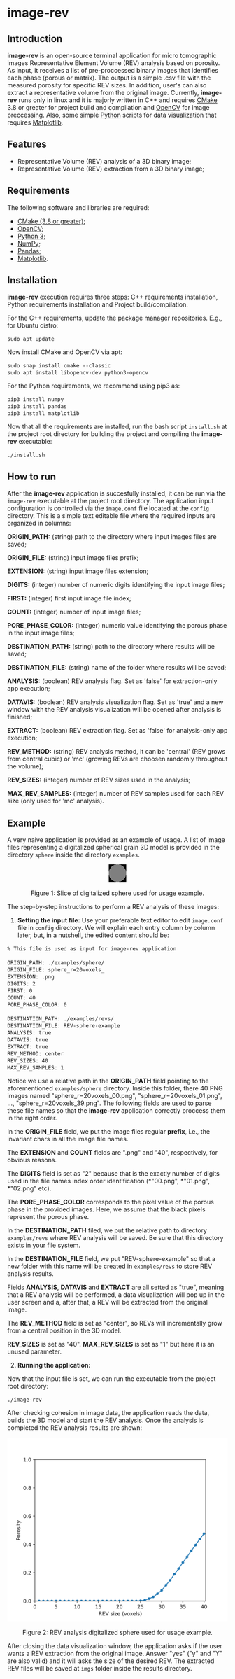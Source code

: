 # image-rev

## Introduction
**image-rev** is an open-source terminal application for micro tomographic images Representative Element Volume (REV) analysis based on porosity. As input, it receives a list of pre-proccessed binary images that identifies each phase (porous or matrix). The output is a simple .csv file with the measured porosity for specific REV sizes. In addition, user's can also extract a representative volume from the original image. Currently, **image-rev** runs only in linux and it is majorly written in C++ and requires [CMake](https://cmake.org/) 3.8 or greater for project build and compilation and [OpenCV](https://opencv.org/) for image preccessing. Also, some simple [Python](https://www.python.org/) scripts for data visualization that requires [Matplotlib](https://matplotlib.org/).   

## Features
+ Representative Volume (REV) analysis of a 3D binary image;
+ Representative Volume (REV) extraction from a 3D binary image;

## Requirements

The following software and libraries are required:
+ [CMake (3.8 or greater)](https://cmake.org/);
+ [OpenCV](https://opencv.org/);
+ [Python 3](https://www.python.org/);
+ [NumPy](https://numpy.org/);
+ [Pandas](https://pandas.pydata.org/);
+ [Matplotlib](https://matplotlib.org/).

## Installation
**image-rev** execution requires three steps: C++ requirements installation, Python requirements installation and Project build/compilation.

For the C++ requirements, update the package manager repositories. E.g., for Ubuntu distro:
```
sudo apt update
``` 

Now install CMake and OpenCV via apt:
```
sudo snap install cmake --classic
sudo apt install libopencv-dev python3-opencv
```

For the Python requirements, we recommend using pip3 as:
```
pip3 install numpy
pip3 install pandas
pip3 install matplotlib
```

Now that all the requirements are installed, run the bash script ``install.sh`` at the project root directory for building the project and compiling the **image-rev** executable:  
```
./install.sh
```

## How to run

After the **image-rev** application is succesfully installed, it can be run via the ``image-rev`` executable at the project root directory. The application input configuration is controlled via the ``image.conf`` file located at the ``config`` directory. This is a simple text editable file where the required inputs are organized in columns:

**ORIGIN_PATH:** (string) path to the directory where input images files are saved;

**ORIGIN_FILE:** (string) input image files prefix;

**EXTENSION:** (string) input image files extension;

**DIGITS:** (integer) number of numeric digits identifying the input image files;

**FIRST:** (integer) first input image file index;

**COUNT:** (integer) number of input image files;

**PORE_PHASE_COLOR:** (integer) numeric value identifying the porous phase in the input image files;


**DESTINATION_PATH:** (string) path to the directory where results will be saved;

**DESTINATION_FILE:** (string) name of the folder where results will be saved;

**ANALYSIS:** (boolean) REV analysis flag. Set as 'false' for extraction-only app execution; 

**DATAVIS:** (boolean) REV analysis visualization flag. Set as 'true' and a new window with the REV analysis visualization will be opened after analysis is finished;

**EXTRACT:** (boolean) REV extraction flag. Set as 'false' for analysis-only app execution;

**REV_METHOD:** (string) REV analysis method, it can be 'central' (REV grows from central cubic) or 'mc' (growing REVs are choosen 
randomly throughout the volume);

**REV_SIZES:** (integer) number of REV sizes used in the analysis;

**MAX_REV_SAMPLES:** (integer) number of REV samples used for each REV size (only used for 'mc' analysis).

## Example
A very naive application is provided as an example of usage. A list of image files representing a digitalized spherical grain 3D model is provided in the directory ``sphere`` inside the directory ``examples``. 

<a name="figure1"><div id="figure1"></div></a>
<p align="center">
  <img src="examples/sphere/sphere_r=20voxels_20.png">
</p>
<p align="center">Figure 1: Slice of digitalized sphere used for usage example.</p>

The step-by-step instructions to perform a REV analysis of these images:

1) **Setting the input file:**
Use your preferable text editor to edit ``image.conf`` file in ``config`` directory. We will explain each entry column by column later, but, in a nutshell, the edited content should be:

```
% This file is used as input for image-rev application

ORIGIN_PATH: ./examples/sphere/
ORIGIN_FILE: sphere_r=20voxels_
EXTENSION: .png
DIGITS: 2
FIRST: 0
COUNT: 40
PORE_PHASE_COLOR: 0

DESTINATION_PATH: ./examples/revs/
DESTINATION_FILE: REV-sphere-example
ANALYSIS: true
DATAVIS: true
EXTRACT: true
REV_METHOD: center
REV_SIZES: 40
MAX_REV_SAMPLES: 1
```

Notice we use a relative path in the **ORIGIN_PATH** field pointing to the aforementioned ``examples/sphere`` directory.
Inside this folder, there 40 PNG images named "sphere_r=20voxels_00.png", "sphere_r=20voxels_01.png", ..., "sphere_r=20voxels_39.png". 
The following fields are used to parse these file names so that the **image-rev** application correctly proccess them in the right order.

In the **ORIGIN_FILE** field, we put the image files regular **prefix**, i.e., the invariant chars in all the image file names.

The **EXTENSION** and **COUNT** fields are ".png" and "40", respectively, for obvious reasons. 

The **DIGITS** field is set as "2" because that is the exactly number of digits used in the file names index order identification (*"00.png", *"01.png", *"02.png" etc).

The **PORE_PHASE_COLOR** corresponds to the pixel value of the porous phase in the provided images. Here, we assume that the black pixels represent the porous phase.  

In the **DESTINATION_PATH** filed, we put the relative path to directory ``examples/revs`` where REV analysis will be saved. Be sure that this directory exists in your file system.

In the **DESTINATION_FILE** field, we put "REV-sphere-example" so that a new folder with this name will be created in ``examples/revs`` to store REV analysis results.

Fields **ANALYSIS**, **DATAVIS** and **EXTRACT** are all setted as "true", meaning that a REV analysis will be performed, a data visualization will pop up in the user screen and a, after that, a REV will be extracted from the original image.

The **REV_METHOD** field is set as "center", so REVs will incrementally grow from a central position in the 3D model.

**REV_SIZES** is set as "40". **MAX_REV_SIZES** is set as "1" but here it is an unused parameter.  

2) **Running the application:**

Now that the input file is set, we can run the executable from the project root directory:

```
./image-rev
```

After checking cohesion in image data, the application reads the data, builds the 3D model and start the REV analysis.
Once the analysis is completed the REV analysis results are shown:

<a name="figure2"><div id="figure2"></div></a>
<p align="center">
  <img src="examples/revs/REV-sphere-example_rm=center_rs=1/REV_analysis.svg">
</p>
<p align="center">Figure 2: REV analysis digitalized sphere used for usage example.</p>

After closing the data visualization window, the application asks if the user wants a REV extraction from the original image. Answer "yes" ("y" and "Y" are also valid) and it will asks the size of the desired REV. The extracted REV files will be saved at ``imgs`` folder inside the results directory.  
